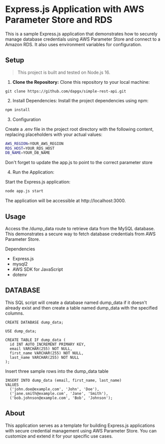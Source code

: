 # Express.js Application with AWS Parameter Store and RDS

This is a sample Express.js application that demonstrates how to securely manage database credentials using AWS Parameter Store and connect to a Amazon RDS. It also uses environment variables for configuration.

## Setup

> This project is built and tested on Node.js 16.

1. **Clone the Repository:** Clone this repository to your local machine:

```
git clone https://github.com/dapgx/simple-rest-api.git
```

2. Install Dependencies: Install the project dependencies using npm:

```bash
npm install
```

3. Configuration

Create a .env file in the project root directory with the following content, replacing placeholders with your actual values:

```bash
AWS_REGION=YOUR_AWS_REGION
RDS_HOST=YOUR_RDS_HOST
DB_NAME=YOUR_DB_NAME
```

Don't forget to update the app.js to point to the correct parameter store

4. Run the Application:

Start the Express.js application:
```bash
node app.js start
```

The application will be accessible at http://localhost:3000.

## Usage

Access the /dump_data route to retrieve data from the MySQL database. This demonstrates a secure way to fetch database credentials from AWS Parameter Store.

Dependencies
- Express.js
- mysql2
- AWS SDK for JavaScript
- dotenv

## DATABASE

This SQL script will create a database named dump_data if it doesn't already exist and then create a table named dump_data with the specified columns.

```
CREATE DATABASE dump_data;

USE dump_data;

CREATE TABLE IF dump_data (
  id INT AUTO_INCREMENT PRIMARY KEY,
  email VARCHAR(255) NOT NULL,
  first_name VARCHAR(255) NOT NULL,
  last_name VARCHAR(255) NOT NULL
);
```

Insert three sample rows into the dump_data table

```
INSERT INTO dump_data (email, first_name, last_name)
VALUES
  ('john.doe@example.com', 'John', 'Doe'),
  ('jane.smith@example.com', 'Jane', 'Smith'),
  ('bob.johnson@example.com', 'Bob', 'Johnson');
```

## About
This application serves as a template for building Express.js applications with secure credential management using AWS Parameter Store. You can customize and extend it for your specific use cases.
